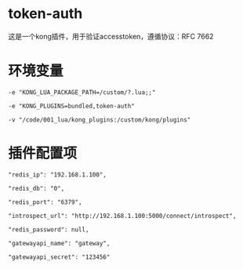 # token-auth
这是一个kong插件，用于验证accesstoken，遵循协议：RFC 7662


# 环境变量

```
-e "KONG_LUA_PACKAGE_PATH=/custom/?.lua;;" 

-e "KONG_PLUGINS=bundled,token-auth" 

-v "/code/001_lua/kong_plugins:/custom/kong/plugins"
```

# 插件配置项

```
"redis_ip": "192.168.1.100",

"redis_db": "0",

"redis_port": "6379",

"introspect_url": "http://192.168.1.100:5000/connect/introspect",

"redis_password": null,

"gatewayapi_name": "gateway",

"gatewayapi_secret": "123456"
```

